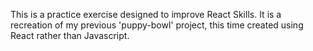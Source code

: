 This is a practice exercise designed to improve React Skills. 
It is a recreation of my previous 'puppy-bowl' project, this time created using React rather than Javascript.
